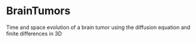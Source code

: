 # BrainTumors
Time and space evolution of a brain tumor using the diffusion equation and finite differences in 3D
